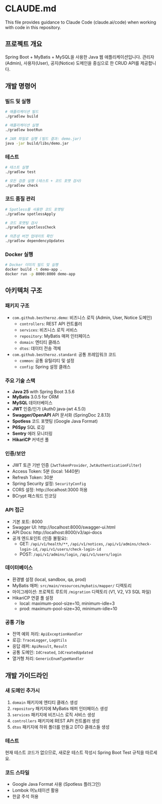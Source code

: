 # CLAUDE.md

This file provides guidance to Claude Code (claude.ai/code) when working with code in this repository.

## 프로젝트 개요

Spring Boot + MyBatis + MySQL을 사용한 Java 웹 애플리케이션입니다. 관리자(Admin), 사용자(User), 공지(Notice) 도메인을 중심으로 한 CRUD API를 제공합니다.

## 개발 명령어

### 빌드 및 실행
```bash
# 애플리케이션 빌드
./gradlew build

# 애플리케이션 실행
./gradlew bootRun

# JAR 파일로 실행 (빌드 결과: demo.jar)
java -jar build/libs/demo.jar
```

### 테스트
```bash
# 테스트 실행
./gradlew test

# 모든 검증 실행 (테스트 + 코드 포맷 검사)
./gradlew check
```

### 코드 품질 관리
```bash
# Spotless를 사용한 코드 포맷팅
./gradlew spotlessApply

# 코드 포맷팅 검사
./gradlew spotlessCheck

# 의존성 버전 업데이트 확인
./gradlew dependencyUpdates
```

### Docker 실행
```bash
# Docker 이미지 빌드 및 실행
docker build -t demo-app .
docker run -p 8000:8000 demo-app
```

## 아키텍처 구조

### 패키지 구조
- `com.github.bestheroz.demo`: 비즈니스 로직 (Admin, User, Notice 도메인)
  - `controllers`: REST API 컨트롤러
  - `services`: 비즈니스 로직 서비스
  - `repository`: MyBatis 매퍼 인터페이스
  - `domain`: 엔티티 클래스
  - `dtos`: 데이터 전송 객체
- `com.github.bestheroz.standard`: 공통 프레임워크 코드
  - `common`: 공통 유틸리티 및 설정
  - `config`: Spring 설정 클래스

### 주요 기술 스택
- **Java 25** with Spring Boot 3.5.6
- **MyBatis** 3.0.5 for ORM
- **MySQL** 데이터베이스
- **JWT** 인증/인가 (Auth0 java-jwt 4.5.0)
- **Swagger/OpenAPI** API 문서화 (SpringDoc 2.8.13)
- **Spotless** 코드 포맷팅 (Google Java Format)
- **P6Spy** SQL 로깅
- **Sentry** 에러 모니터링
- **HikariCP** 커넥션 풀

### 인증/보안
- JWT 토큰 기반 인증 (`JwtTokenProvider`, `JwtAuthenticationFilter`)
- Access Token: 5분 (local: 1440분)
- Refresh Token: 30분
- Spring Security 설정: `SecurityConfig`
- CORS 설정: http://localhost:3000 허용
- BCrypt 패스워드 인코딩

### API 접근
- 기본 포트: 8000
- Swagger UI: http://localhost:8000/swagger-ui.html
- API Docs: http://localhost:8000/v3/api-docs
- 공개 엔드포인트 (인증 불필요):
  - GET: `/api/v1/health/**`, `/api/v1/notices`, `/api/v1/admins/check-login-id`, `/api/v1/users/check-login-id`
  - POST: `/api/v1/admins/login`, `/api/v1/users/login`

### 데이터베이스
- 환경별 설정 (local, sandbox, qa, prod)
- MyBatis 매퍼: `src/main/resources/mybatis/mapper/` 디렉토리
- 마이그레이션: 프로젝트 루트의 `/migration` 디렉토리 (V1, V2, V3 SQL 파일)
- HikariCP 연결 풀 설정
  - local: maximum-pool-size=10, minimum-idle=3
  - prod: maximum-pool-size=30, minimum-idle=10

### 공통 기능
- 전역 예외 처리: `ApiExceptionHandler`
- 로깅: `TraceLogger`, `LogUtils`
- 응답 래퍼: `ApiResult`, `Result`
- 공통 도메인: `IdCreated`, `IdCreatedUpdated`
- 열거형 처리: `GenericEnumTypeHandler`

## 개발 가이드라인

### 새 도메인 추가시
1. `domain` 패키지에 엔티티 클래스 생성
2. `repository` 패키지에 MyBatis 매퍼 인터페이스 생성
3. `services` 패키지에 비즈니스 로직 서비스 생성
4. `controllers` 패키지에 REST API 컨트롤러 생성
5. `dtos` 패키지에 하위 폴더를 만들고 DTO 클래스들 생성

### 테스트
현재 테스트 코드가 없으므로, 새로운 테스트 작성시 Spring Boot Test 규칙을 따르세요.

### 코드 스타일
- Google Java Format 사용 (Spotless 플러그인)
- Lombok 어노테이션 활용
- 한글 주석 허용